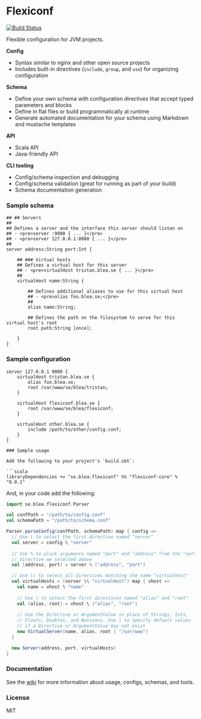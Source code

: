 # Flexiconf

[![Build Status](https://travis-ci.org/flexiconf/flexiconf.svg?branch=add-travis-ci)](https://travis-ci.org/flexiconf/flexiconf)

Flexible configuration for JVM projects.

**Config**
- Syntax similar to nginx and other open source projects
- Includes built-in directives (`include`, `group`, and `use`) for organizing configuration

**Schema**
- Define your own schema with configuration directives that accept typed parameters and blocks
- Define in flat files or build programmatically at runtime
- Generate automated documentation for your schema using Markdown and mustache templates

**API**
- Scala API
- Java-friendly API

**CLI tooling**
- Config/schema inspection and debugging
- Config/schema validation (great for running as part of your build)
- Schema documentation generation

### Sample schema

```
## ## Servers
##
## Defines a server and the interface this server should listen on
## - <pre>server :9000 { ... }</pre>
## - <pre>server 127.0.0.1:8080 { ... }</pre>
##
server address:String port:Int {

    ## ### Virtual hosts
    ## Defines a virtual host for this server
    ## - <pre>virtualHost tristan.blea.se { ... }</pre>
    ##
    virtualHost name:String {

        ## Defines additional aliases to use for this virtual host
        ## - <pre>alias foo.blea.se;</pre>
        ##
        alias name:String;

        ## Defines the path on the filesystem to serve for this virtual host's root
        root path:String [once];

    }
}
```

### Sample configuration

```
server 127.0.0.1 9000 {
    virtualHost tristan.blea.se {
        alias foo.blea.se;
        root /var/www/se/blea/tristan;
    }

    virtualHost flexiconf.blea.se {
        root /var/www/se/blea/flexiconf;
    }
    
    virtualHost other.blea.se {
        include /path/to/other/config.conf; 
    }
}

### Sample usage

Add the following to your project's `build.sbt`:

```scala
libraryDependencies += "se.blea.flexiconf" %% "flexiconf-core" % "0.0.1"
```

And, in your code add the following:

```scala
import se.blea.flexiconf.Parser

val confPath = "/path/to/config.conf"
val schemaPath = "/path/to/schema.conf"

Parser.parseConfig(confPath, schemaPath) map { config =>
  // Use \ to select the first directive named "server"
  val server = config \ "server"
  
  // Use % to pluck arguments named "port" and "address" from the "server" 
  // directive we selected above
  val (address, port) = server % ("address", "port")

  // Use \\ to select all directives matching the name "virtualHost"
  val virtualHosts = (server \\ "virtualHost") map { vhost =>
    val name = vhost % "name" 
  
    // Use \ to select the first directives named "alias" and "root"
    val (alias, root) = vhost \ ("alias", "root")
  
    // Use the Directive or ArgumentValue in place of Strings, Ints, 
    // Floats, Doubles, and Booleans. Use | to specify default values 
    // if a Directive or ArgumentValue may not exist
    new VirtualServer(name, alias, root | "/var/www")
  }

  new Server(address, port, virtualHosts)
}
```

### Documentation

See the [wiki](https://github.com/flexiconf/flexiconf/wiki) for more information about usage, configs, schemas, and tools.

### License

MIT
